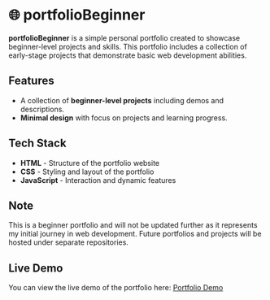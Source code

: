 # 🌐 portfolioBeginner

**portfolioBeginner** is a simple personal portfolio created to showcase beginner-level projects and skills. This portfolio includes a collection of early-stage projects that demonstrate basic web development abilities.

## Features
- A collection of **beginner-level projects** including demos and descriptions.
- **Minimal design** with focus on projects and learning progress.

## Tech Stack
- **HTML** - Structure of the portfolio website
- **CSS** - Styling and layout of the portfolio
- **JavaScript** - Interaction and dynamic features

## Note
This is a beginner portfolio and will not be updated further as it represents my initial journey in web development. Future portfolios and projects will be hosted under separate repositories.

## Live Demo
You can view the live demo of the portfolio here: [Portfolio Demo](https://portfoliobeginner1-ej.netlify.app)
